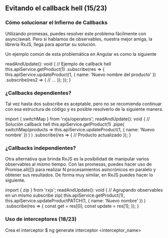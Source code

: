 
## Evitando el callback hell (15/23)

### Cómo solucionar el Infierno de Callbacks
Utilizando promesas, puedes resolver este problema fácilmente con async/await. Pero si hablamos de observables, nuestra mejor amiga, la librería RxJS, llega para aportar su solución.

Un ejemplo común de esta problemática en Angular es como la siguiente

readAndUpdate(): void {
  // Ejemplo de callback hell
  this.apiService.getProduct(1)
    .subscribe(res => {
      this.apiService.updateProduct(1, { name: 'Nuevo nombre del producto' })
        .subscribe(res2 => {
          // ...
        });
    });
}

### ¿Callbacks dependientes?
Tal vez hasta dos subscribe es aceptable, pero no se recomienda continuar con esa estructura de código y es posible resolverlo de la siguiente manera.

import { switchMap } from 'rxjs/operators';
readAndUpdate(): void {
  // Solución callback hell
  this.apiService.getProduct(1)
    .pipe(
      switchMap(products => this.apiService.updateProduct(1, { name: 'Nuevo nombre' }) )
    )
    .subscribe(res => {
      // Producto actualizado
    });
}

### ¿Callbacks independientes?
Otra alternativa que brinda RxJS es la posibilidad de manipular varios observables al mismo tiempo. Con las promesas, puedes hacer uso de Promise.all([]) para realizar N procesamientos asincrónicos en paralelo y obtener sus resultados.
De forma muy similar, en RxJS puedes hacer lo siguiente.

import { zip } from 'rxjs';
readAndUpdate(): void {
  // Agrupando observables en un mismo subscribe
  zip(
    this.apiService.getProduct(1),
    this.apiService.updateProductPATCH(1, { name: 'Nuevo nombre' })
  )
  .subscribe(res => {
    const get = res[0];
    const update = res[1];
  });
}


### Uso de interceptores (18/23)

Crea el interceptor
$ ng generate interceptor <interceptor_name>